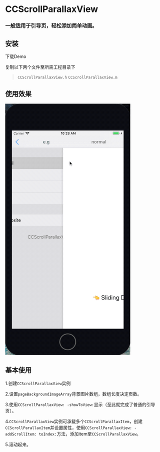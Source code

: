 # CCScrollParallaxView
### 一般适用于引导页，轻松添加简单动画。

## 安装
下载Demo

复制以下两个文件至所需工程目录下
>`CCScrollParallaxView.h`
>`CCScrollParallaxView.m`

## 使用效果

![image](https://github.com/ziooooo/CCScrollParallaxView/blob/master/eg.gif ) 

## 基本使用
1.创建`CCScrollParallaxView`实例

2.设置`pageBackgroundImageArray`背景图片数组，数组长度决定页数。

3.使用`CCScrollParallaxView: -showToView:`显示（至此就完成了普通的引导页）。

4.`CCScrollParallaxView`实例可承载多个`CCScrollParallaxItem`，创建`CCScrollParallaxItem`并设置属性，使用`CCScrollParallaxView: -addScrollItem: toIndex:`方法，添加item至`CCScrollParallaxView`。

5.滚动起来。

